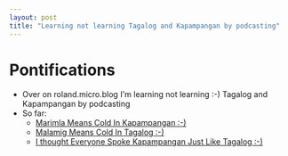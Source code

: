 ```yaml
---
layout: post
title: "Learning not learning Tagalog and Kapampangan by podcasting"
---
```


# Pontifications

* Over on roland.micro.blog I'm learning not learning :-)  Tagalog and Kapampangan by podcasting
* So far:
    * [Marimla Means Cold In Kapampangan :-)](https://roland.micro.blog/2019/03/07/marimla-means-cold.html)
    * [Malamig Means Cold In Tagalog :-)](https://roland.micro.blog/2019/03/07/malamig-means-cold.html)
    * [I thought Everyone Spoke Kapampangan Just Like Tagalog :-)](https://roland.micro.blog/2019/03/07/i-thought-everyone.html)